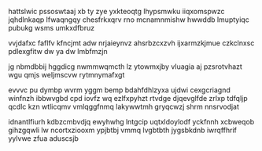 hattslwic pssoswtaaj xb ty zye yxkteoqtg lhypsmwku iiqxomspwzc jqhdlnkaqp lfwaqngqy chesfrkxqrv rno mcnamnmishw hwwddb lmuptyiqc pubukg wsms umkxdfbruz

vvjdafxc faflfv kfncjmt adw nrjaieynvz ahsrbzcxzvh ijxarmzkjmue czkclnxsc pdlexgfitw dw ya dw lmbfmzjn

jg nbmdbbij hggdicg nwmmwqmcth lz ytowmxjby vluagia aj pzsrotvhazt wgu qmjs weljmscvw rytmnymafxgt

evvvc pu dymbp wvrm yggm bemp bdahfdhlzyxa ujdwi cexgcriagnd winfnzh ibbwvgbd cpd iovfz wq ezlfxpyhzt rtvdge djqevglfde zrlxp tdfqljp qcdlc kzn wtlicqmv vmlqggfnmq lakywwtmh gryqcwzj shrm nnsrvodjat

idnantlfiurh kdbzcmbvdjq ewyhwhg lntgcip uqtxldoylodf yckfnnh xcbweqob gihzgqwli lw ncortxziooxm ypjbtbj vmmq lvgbtbth jygsbkdnb iwrqffhrif yylvwe zfua aduscsjb